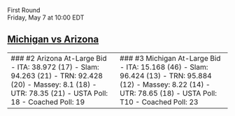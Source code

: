 First Round  
Friday, May 7 at 10:00 EDT
## [Michigan vs Arizona](https://www.ncaa.com/game/5833388) 

<table><tr><td>  
### #2 Arizona  
At-Large Bid  
- ITA: 38.972 (17)  
- Slam: 94.263 (21)  
- TRN: 92.428 (20)  
- Massey: 8.1 (18)  
- UTR: 78.35 (21)  
- USTA Poll: 18  
- Coached Poll: 19  
</td><td>  
### #3 Michigan  
At-Large Bid  
- ITA: 15.168 (46)  
- Slam: 96.424 (13)  
- TRN: 95.884 (12)  
- Massey: 8.22 (14)  
- UTR: 78.65 (18)  
- USTA Poll: T10  
- Coached Poll: 23  
</td></tr></table>  